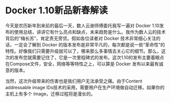 # Docker 1.10新品新春解读

今天是农历新年到来前的最后一天，数人云谢师傅委托我写一遍对 Docker 1.10发布的使用总结，讲讲它有什么亮点和缺点，未来趋势是什么。我作为数人云的技术背后的“梅长苏”，肯定责无旁贷。假如各位读者对 Docker 技术非常细心关注的话，一定会了解到 Docker 的版本发布是非常平凡的，每次都是说一些“革命性”的特性。好像我们只需要升级就可以了，哪来那么多事情去关心它的细节。那么，这次的发布您就需要记住了，它是一次里程碑式的发布。这次1.10的发布主要着眼点在Compose文件，安全，网络等等特性之上，可以算是 Docker 发布以来最有诚意的版本。

当然，这次升级带来的伤害也是我们用户无法承受之痛。由于Content addressable image IDs技术的采用，需要用户在生产环境做自动迁移。如果你的主机上有多个 Image，迁移过程将是漫长的。

